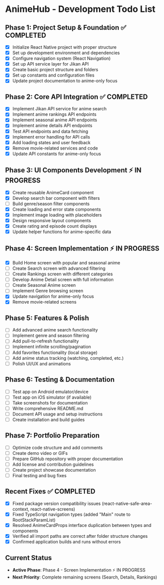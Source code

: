 # AnimeHub - Development Todo List

## Phase 1: Project Setup & Foundation ✅ COMPLETED
- [x] Initialize React Native project with proper structure
- [x] Set up development environment and dependencies
- [x] Configure navigation system (React Navigation)
- [x] Set up API service layer for Jikan API
- [x] Create basic project structure and folders
- [x] Set up constants and configuration files
- [x] Update project documentation to anime-only focus

## Phase 2: Core API Integration ✅ COMPLETED
- [x] Implement Jikan API service for anime search
- [x] Implement anime rankings API endpoints
- [x] Implement seasonal anime API endpoints
- [x] Implement anime details API endpoints
- [x] Test API endpoints and data fetching
- [x] Implement error handling for API calls
- [x] Add loading states and user feedback
- [x] Remove movie-related services and code
- [x] Update API constants for anime-only focus

## Phase 3: UI Components Development ⚡ IN PROGRESS
- [x] Create reusable AnimeCard component
- [x] Develop search bar component with filters
- [ ] Build genre/season filter components
- [x] Create loading and error state components
- [x] Implement image loading with placeholders
- [x] Design responsive layout components
- [x] Create rating and episode count displays
- [x] Update helper functions for anime-specific data

## Phase 4: Screen Implementation ⚡ IN PROGRESS
- [x] Build Home screen with popular and seasonal anime
- [ ] Create Search screen with advanced filtering
- [ ] Create Rankings screen with different categories
- [ ] Develop Anime Detail screen with full information
- [ ] Create Seasonal Anime screen
- [ ] Implement Genre browsing screen
- [x] Update navigation for anime-only focus
- [x] Remove movie-related screens

## Phase 5: Features & Polish
- [ ] Add advanced anime search functionality
- [ ] Implement genre and season filtering
- [ ] Add pull-to-refresh functionality
- [ ] Implement infinite scrolling/pagination
- [ ] Add favorites functionality (local storage)
- [ ] Add anime status tracking (watching, completed, etc.)
- [ ] Polish UI/UX and animations

## Phase 6: Testing & Documentation
- [ ] Test app on Android emulator/device
- [ ] Test app on iOS simulator (if available)
- [ ] Take screenshots for documentation
- [ ] Write comprehensive README.md
- [ ] Document API usage and setup instructions
- [ ] Create installation and build guides

## Phase 7: Portfolio Preparation
- [ ] Optimize code structure and add comments
- [ ] Create demo video or GIFs
- [ ] Prepare GitHub repository with proper documentation
- [ ] Add license and contribution guidelines
- [ ] Create project showcase documentation
- [ ] Final testing and bug fixes

## Recent Fixes ✅ COMPLETED
- [x] Fixed package version compatibility issues (react-native-safe-area-context, react-native-screens)
- [x] Fixed TypeScript navigation types (added "Main" route to RootStackParamList)
- [x] Resolved AnimeCardProps interface duplication between types and components
- [x] Verified all import paths are correct after folder structure changes
- [x] Confirmed application builds and runs without errors

## Current Status
- **Active Phase**: Phase 4 - Screen Implementation ⚡ IN PROGRESS
- **Next Priority**: Complete remaining screens (Search, Details, Rankings)
